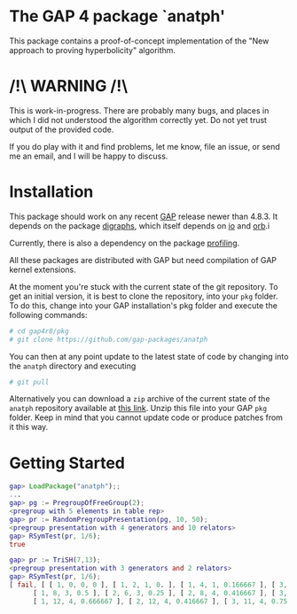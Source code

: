 The GAP 4 package `anatph'
==============================

This package contains a proof-of-concept implementation of the "New approach to proving hyperbolicity" algorithm.

/!\ WARNING /!\
===============

This is work-in-progress. There are probably many bugs, and places in which I did not understood
the algorithm correctly yet. Do not yet trust output of the provided code.

If you do play with it and find problems, let me know, file an issue, or send me an email, and I will
be happy to discuss.

Installation
============

This package should work on any recent [GAP](http://www.gap-system.org) release newer than 4.8.3.
It depends on the package [digraphs](https://gap-packages.github.io/Digraphs), which itself depends
on [io](https://gap-packages.github.io/io) and [orb](https://gap-packages.github.io/orb).i

Currently, there is also a dependency on the package [profiling](https://gap-packages.github.io/profiling).

All these packages are distributed with GAP but need compilation of GAP kernel extensions.

At the moment you're stuck with the current state of the git repository. To get an initial version,
it is best to clone the repository, into your `pkg` folder. To do this, change into your GAP
installation's pkg folder and execute the following commands:

```sh
# cd gap4r8/pkg
# git clone https://github.com/gap-packages/anatph
```
You can then at any point update to the latest state of code by changing into the `anatph` directory
and executing
```sh
# git pull
```
Alternatively you can download a `zip` archive of the current state of the `anatph` repository available
at [this link](https://github.com/gap-packages/anatph/archive/master.zip). Unzip this file into your GAP
`pkg` folder. Keep in mind that you cannot update code or produce patches from it this way.

Getting Started
===============

```gap
gap> LoadPackage("anatph");;
...
gap> pg := PregroupOfFreeGroup(2);
<pregroup with 5 elements in table rep>
gap> pr := RandomPregroupPresentation(pg, 10, 50);
<pregroup presentation with 4 generators and 10 relators>
gap> RSymTest(pr, 1/6);
true
```

```gap
gap> pr := TriSH(7,13);
<pregroup presentation with 3 generators and 2 relators>
gap> RSymTest(pr, 1/6);
[ fail, [ [ 1, 0, 0, 0 ], [ 1, 2, 1, 0. ], [ 1, 4, 1, 0.166667 ], [ 3, 1, 1, 0.0833333 ], [ 3, 3, 1, 0.25 ], [ 1, 6, 2, 0.333333 ], [ 3, 5, 2, 0.416667 ], 
      [ 1, 8, 3, 0.5 ], [ 2, 6, 3, 0.25 ], [ 2, 8, 4, 0.416667 ], [ 3, 7, 3, 0.583333 ], [ 2, 4, 2, 0.0833333 ], [ 1, 10, 4, 0.666667 ], [ 2, 10, 4, 0.416667 ], [ 3, 9, 4, 0.75 ], 
      [ 1, 12, 4, 0.666667 ], [ 2, 12, 4, 0.416667 ], [ 3, 11, 4, 0.75 ] ], [ 1, 10, 4, 0.666667 ] ]
```
